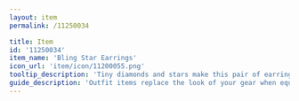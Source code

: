 ```yaml
---
layout: item
permalink: /11250034

title: Item
id: '11250034'
item_name: 'Bling Star Earrings'
icon_url: 'item/icon/11200055.png'
tooltip_description: 'Tiny diamonds and stars make this pair of earrings extra special.'
guide_description: 'Outfit items replace the look of your gear when equipped.'
---
```

